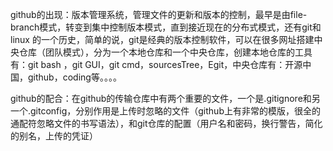 github的出现：版本管理系统，管理文件的更新和版本的控制，最早是由file-branch模式，转变到集中控制版本模式，直到接近现在的分布式模式，还有git和linux
的一个历史，简单的说，git是经典的版本控制软件，可以在很多网址搭建中央仓库（团队模式），分为一个本地仓库和一个中央仓库，创建本地仓库的工具有：git bash
，git GUI，git cmd，sourcesTree，Egit，中央仓库有：开源中国，github，coding等。。。。


github的配合：在github的传输仓库中有两个重要的文件，一个是.gitignore和另一个.gitconfig，分别作用是上传时忽略的文件（github上有非常的模版，很全的
通配符忽略文件的书写语法），和git仓库的配置（用户名和密码，换行警告，简化的别名，上传的凭证）
